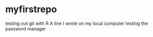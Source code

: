 # myfirstrepo
testing out git with R
A line I wrote on my local computer
testing the password manager
